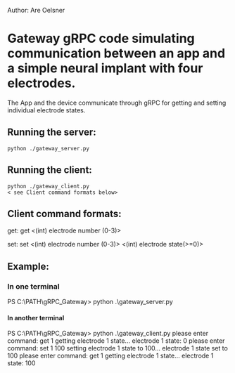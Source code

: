 Author: Are Oelsner

# Gateway gRPC code simulating communication between an app and a simple neural implant with four electrodes. 
The App and the device communicate through gRPC for getting and setting individual electrode states. 

## Running the server: 
    python ./gateway_server.py

## Running the client: 
    python ./gateway_client.py
    < see Client command formats below>


## Client command formats:
get:
    get <(int) electrode number (0-3)>

set:
    set <(int) electrode number (0-3)> <(int) electrode state(>=0)>

## Example: 
### In one terminal
PS C:\PATH\gRPC_Gateway> python .\gateway_server.py

#### In another terminal
PS C:\PATH\gRPC_Gateway> python .\gateway_client.py
please enter command: get 1
        getting electrode 1 state...
        electrode 1 state: 0
please enter command: set 1 100
        setting electrode 1 state to 100...
        electrode 1 state set to 100
please enter command: get 1
        getting electrode 1 state...
        electrode 1 state: 100

